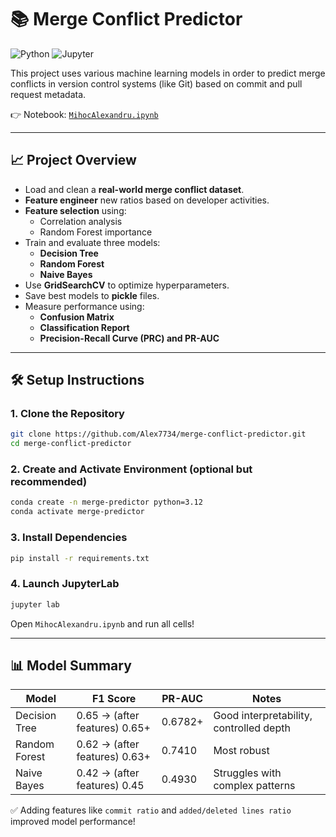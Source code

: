

# 📚 Merge Conflict Predictor

![Python](https://img.shields.io/badge/Python-3.12-blue)
![Jupyter](https://img.shields.io/badge/Notebook-Jupyter-orange)


This project uses various machine learning models in order to predict merge conflicts in version control systems (like Git) based on commit and pull request metadata.

👉 Notebook: [`MihocAlexandru.ipynb`](https://github.com/Alex7734/merge-conflict-predictor/blob/master/MihocAlexandru.ipynb)

---

## 📈 Project Overview

- Load and clean a **real-world merge conflict dataset**.
- **Feature engineer** new ratios based on developer activities.
- **Feature selection** using:
  - Correlation analysis
  - Random Forest importance
- Train and evaluate three models:
  - **Decision Tree**
  - **Random Forest**
  - **Naive Bayes**
- Use **GridSearchCV** to optimize hyperparameters.
- Save best models to **pickle** files.
- Measure performance using:
  - **Confusion Matrix**
  - **Classification Report**
  - **Precision-Recall Curve (PRC) and PR-AUC**

---

## 🛠 Setup Instructions

### 1. Clone the Repository
```bash
git clone https://github.com/Alex7734/merge-conflict-predictor.git
cd merge-conflict-predictor
```

### 2. Create and Activate Environment (optional but recommended)
```bash
conda create -n merge-predictor python=3.12
conda activate merge-predictor
```

### 3. Install Dependencies
```bash
pip install -r requirements.txt
```

### 4. Launch JupyterLab
```bash
jupyter lab
```
Open `MihocAlexandru.ipynb` and run all cells!

---


## 📊 Model Summary

| Model           | F1 Score | PR-AUC | Notes |
|-----------------|----------|--------|-------|
| Decision Tree   | 0.65 → (after features) 0.65+ | 0.6782+ | Good interpretability, controlled depth |
| Random Forest   | 0.62 → (after features) 0.63+ | 0.7410 | Most robust |
| Naive Bayes     | 0.42 → (after features) 0.45  | 0.4930 | Struggles with complex patterns |

✅ Adding features like `commit ratio` and `added/deleted lines ratio` improved model performance!
